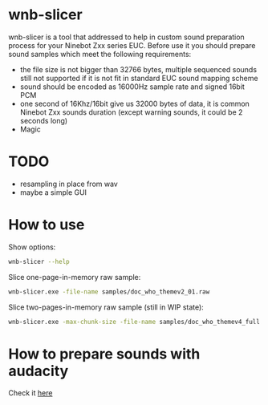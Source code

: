 # wnb-slicer

wnb-slicer is a tool that addressed to help in custom sound preparation process for your Ninebot Zxx series EUC.
Before use it you should prepare sound samples which meet the following requirements:
  - the file size is not bigger than 32766 bytes, multiple sequenced sounds still not supported if it is not fit in standard EUC sound mapping scheme
  - sound should be encoded as 16000Hz sample rate and signed 16bit PCM
  - one second of 16Khz/16bit give us 32000 bytes of data, it is common Ninebot Zxx sounds duration (except warning sounds, it could be 2 seconds long)
  - Magic

# TODO

  - resampling in place from wav
  - maybe a simple GUI

# How to use

Show options:
```sh
wnb-slicer --help
```
Slice one-page-in-memory raw sample:
```sh
wnb-slicer.exe -file-name samples/doc_who_themev2_01.raw
```
Slice two-pages-in-memory raw sample (still in WIP state):
```sh
wnb-slicer.exe -max-chunk-size -file-name samples/doc_who_themev4_full.raw
```

# How to prepare sounds with audacity

Check it [here](https://github.com/berghauz/wnb-slicer/howto/)
